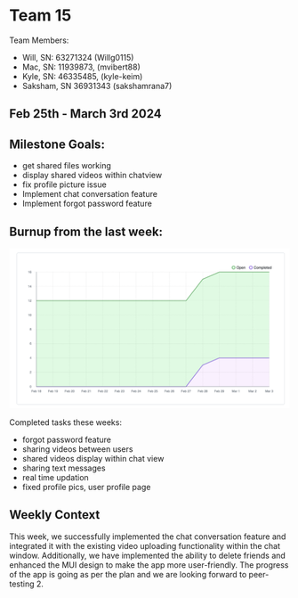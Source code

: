 # Team 15

Team Members: 
- Will, SN: 63271324 (Willg0115)
- Mac, SN: 11939873, (mvibert88)
- Kyle, SN: 46335485, (kyle-keim) 
- Saksham, SN 36931343 (sakshamrana7)

## Feb 25th - March 3rd 2024

## Milestone Goals: 
- get shared files working
- display shared videos within chatview 
- fix profile picture issue 
- Implement chat conversation feature
- Implement forgot password feature

## Burnup from the last week:

![burnup week T2W8](./screenshots/t2_week8_burnup.png)



Completed tasks these weeks:
- forgot password feature
- sharing videos between users 
- shared videos display within chat view 
- sharing text messages
- real time updation
- fixed profile pics, user profile page




## Weekly Context
This week, we successfully implemented the chat conversation feature and integrated it with the existing video uploading functionality within the chat window. Additionally, we have implemented the ability to delete friends and enhanced the MUI design to make the app more user-friendly. The progress of the app is going as per the plan and we are looking forward to peer-testing 2. 
